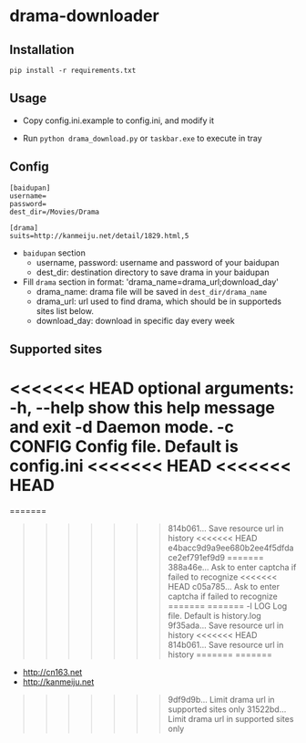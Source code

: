 drama-downloader
=============

## Installation

    pip install -r requirements.txt


## Usage

- Copy config.ini.example to config.ini, and modify it

- Run `python drama_download.py` or `taskbar.exe` to execute in tray

## Config

    [baidupan]
    username=
    password=
    dest_dir=/Movies/Drama

    [drama]
    suits=http://kanmeiju.net/detail/1829.html,5

- `baidupan` section
  - username, password: username and password of your baidupan
  - dest_dir: destination directory to save drama in your baidupan
- Fill `drama` section in format: 'drama_name=drama_url;download_day'
  - drama_name: drama file will be saved in `dest_dir/drama_name`
  - drama_url: url used to find drama, which should be in supporteds sites list below.
  - download_day: download in specific day every week

## Supported sites

<<<<<<< HEAD
    optional arguments:
      -h, --help  show this help message and exit
      -d          Daemon mode.
      -c CONFIG   Config file. Default is config.ini
<<<<<<< HEAD
<<<<<<< HEAD
=======
=======
>>>>>>> 814b061... Save resource url in history
<<<<<<< HEAD
>>>>>>> e4bacc9d9a9ee680b2ee4f5dfdace2ef791ef9d9
=======
>>>>>>> 388a46e... Ask to enter captcha if failed to recognize
<<<<<<< HEAD
>>>>>>> c05a785... Ask to enter captcha if failed to recognize
=======
=======
      -l LOG      Log file. Default is history.log
>>>>>>> 9f35ada... Save resource url in history
<<<<<<< HEAD
>>>>>>> 814b061... Save resource url in history
=======
=======
- <http://cn163.net>
- <http://kanmeiju.net>
>>>>>>> 9df9d9b... Limit drama url in supported sites only
>>>>>>> 31522bd... Limit drama url in supported sites only
